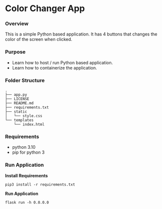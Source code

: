 # Color Changer App

### Overview

This is a simple Python based application. It has 4 buttons that changes the color of the screen when clicked. 

### Purpose

- Learn how to host / run Python based application. 
- Learn how to containerize the application. 

### Folder Structure 
```
.
├── app.py
├── LICENSE
├── README.md
├── requirements.txt
├── static
│   └── style.css
└── templates
    └── index.html
```

### Requirements

- python 3.10
- pip for python 3

### Run Application 

**Install Requirements**

```
pip3 install -r requirements.txt
```

**Run Application** 

```
flask run -h 0.0.0.0
```